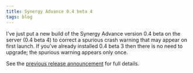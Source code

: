 ```yaml
---
title: Synergy Advance 0.4 beta 4
tags: blog
---
```


I've just put a new build of the Synergy Advance version 0.4 beta on the server (0.4 beta 4) to correct a spurious crash warning that may appear on first launch. If you've already installed 0.4 beta 3 then there is no need to upgrade; the spurious warning appears only once.

See the [previous release announcement](http://typechecked.net/a/news/archives/2006/04/synergy_advance_6.php) for full details.
